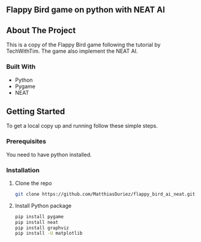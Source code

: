 ## Flappy Bird game on python with NEAT AI

<!-- ABOUT THE PROJECT -->
## About The Project

This is a copy of the Flappy Bird game following the tutorial by TechWithTim. The game also implement the NEAT AI.


### Built With

* []()Python
* []()Pygame
* []()NEAT



<!-- GETTING STARTED -->
## Getting Started

To get a local copy up and running follow these simple steps.

### Prerequisites

You need to have python installed.

### Installation

1. Clone the repo
   ```sh
   git clone https://github.com/MatthiasDuriez/flappy_bird_ai_neat.git
   ```
2. Install Python package
   ```sh
   pip install pygame
   pip install neat
   pip install graphviz
   pip install -U matplotlib
   ```

